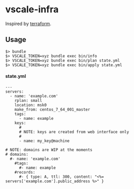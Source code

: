 # vscale-infra

Inspired by [terraform](https://www.terraform.io/).

## Usage

```
$> bundle
$> VSCALE_TOKEN=xyz bundle exec bin/info
$> VSCALE_TOKEN=xyz bundle exec bin/plan state.yml
$> VSCALE_TOKEN=xyz bundle exec bin/apply state.yml

```

#### state.yml

```
---
servers:
  - name: 'example.com'
    rplan: small
    location: msk0
    make_from: centos_7_64_001_master
    tags:
      - name: example
    keys:
      # 
      # NOTE: keys are created from web interface only
      # 
      - name: my_key@machine

# NOTE: domains are WIP at the moments
# domains:
  #- name: 'example.com'
    #tags:
      #- name: example
    #records:
      #- { type: A, ttl: 300, content: "<%= servers['example.com'].public_address %>" }
```
